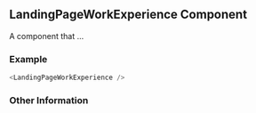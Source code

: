 ## LandingPageWorkExperience Component
A component that ...

### Example

```js
<LandingPageWorkExperience />
```


### Other Information
